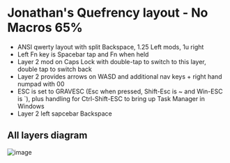 # Jonathan's Quefrency layout - No Macros 65%

- ANSI qwerty layout with split Backspace, 1.25 Left mods, 1u right
- Left Fn key is Spacebar tap and Fn when held
- Layer 2 mod on Caps Lock with double-tap to switch to this layer, double tap to switch back
- Layer 2 provides arrows on WASD and additional nav keys + right hand numpad with 00
- ESC is set to GRAVESC (Esc when pressed, Shift-Esc is ~  and Win-ESC is `), plus handling for Ctrl-Shift-ESC to bring up Task Manager in Windows 
- Layer 2 left sapcebar Backspace

## All layers diagram

![image](https://user-images.githubusercontent.com/71780717/118903429-c52cc800-b8e5-11eb-9c45-3d9815a50123.png)

